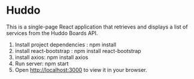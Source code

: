 # Huddo

This is a single-page React application that retrieves and displays a list of services from the Huddo Boards API.


1. Install project dependencies : npm install
2. install react-bootstrap : npm install react-bootstrap
3. install axios: npm install axios
4. Run server: npm start
5. Open [http://localhost:3000](http://localhost:3000) to view it in your browser.
